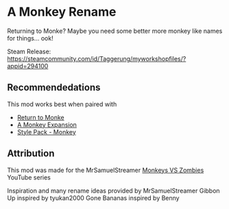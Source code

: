 # A Monkey Rename

Returning to Monke? Maybe you need some better more monkey like names for things... ook!

Steam Release: https://steamcommunity.com/id/Taggerung/myworkshopfiles/?appid=294100

## Recommendedations
This mod works best when paired with
* [Return to Monke](https://steamcommunity.com/sharedfiles/filedetails/?id=2285228281)
* [A Monkey Expansion](https://steamcommunity.com/sharedfiles/filedetails/?id=2870964923)
* [Style Pack - Monkey](https://steamcommunity.com/sharedfiles/filedetails/?id=2869960605)

## Attribution
This mod was made for the MrSamuelStreamer [Monkeys VS Zombies](https://www.youtube.com/playlist?list=PLNWGkqCSwkOHH8fMZBISU9rcRrB75UffX) YouTube series

Inspiration and many rename ideas provided by MrSamuelStreamer
Gibbon Up inspired by tyukan2000
Gone Bananas inspired by Benny
